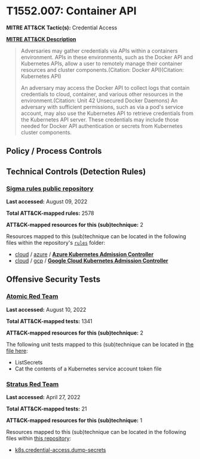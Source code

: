 # T1552.007: Container API
**MITRE ATT&CK Tactic(s):** Credential Access

**[MITRE ATT&CK Description](https://attack.mitre.org/techniques/T1552/007)**
<blockquote>Adversaries may gather credentials via APIs within a containers environment. APIs in these environments, such as the Docker API and Kubernetes APIs, allow a user to remotely manage their container resources and cluster components.(Citation: Docker API)(Citation: Kubernetes API)

An adversary may access the Docker API to collect logs that contain credentials to cloud, container, and various other resources in the environment.(Citation: Unit 42 Unsecured Docker Daemons) An adversary with sufficient permissions, such as via a pod's service account, may also use the Kubernetes API to retrieve credentials from the Kubernetes API server. These credentials may include those needed for Docker API authentication or secrets from Kubernetes cluster components. </blockquote>

## Policy / Process Controls
## Technical Controls (Detection Rules)
### [Sigma rules public repository](https://github.com/SigmaHQ/sigma)
**Last accessed:** August 09, 2022

**Total ATT&CK-mapped rules:** 2578

**ATT&CK-mapped resources for this (sub)technique:** 2

Resources mapped to this (sub)technique can be located in the following files within the repository's <code>[rules](https://github.com/SigmaHQ/sigma/tree/master/rules)</code> folder:

* [cloud](https://github.com/SigmaHQ/sigma/tree/master/rules/cloud/) / [azure](https://github.com/SigmaHQ/sigma/tree/master/rules/cloud/azure/) / **[Azure Kubernetes Admission Controller](https://github.com/SigmaHQ/sigma/blob/master/rules/cloud/azure/azure_kubernetes_admission_controller.yml)**
* [cloud](https://github.com/SigmaHQ/sigma/tree/master/rules/cloud/) / [gcp](https://github.com/SigmaHQ/sigma/tree/master/rules/cloud/gcp/) / **[Google Cloud Kubernetes Admission Controller](https://github.com/SigmaHQ/sigma/blob/master/rules/cloud/gcp/gcp_kubernetes_admission_controller.yml)**


## Offensive Security Tests
### [Atomic Red Team](https://github.com/redcanaryco/atomic-red-team)
**Last accessed:** August 10, 2022

**Total ATT&CK-mapped tests:** 1341

**ATT&CK-mapped resources for this (sub)technique:** 2

The following unit tests mapped to this (sub)technique can be located in [the file here](https://github.com/redcanaryco/atomic-red-team/tree/master/atomics/T1552.007/T1552.007.yaml):

* ListSecrets
* Cat the contents of a Kubernetes service account token file

### [Stratus Red Team](https://github.com/DataDog/stratus-red-team/)
**Last accessed:** April 27, 2022

**Total ATT&CK-mapped tests:** 21

**ATT&CK-mapped resources for this (sub)technique:** 1

Resources mapped to this (sub)technique can be located in the following files within [this repository](https://stratus-red-team.cloud/attack-techniques/):

* [k8s.credential-access.dump-secrets](https://stratus-red-team.cloud/attack-techniques/k8s/k8s.credential-access.dump-secrets/)

